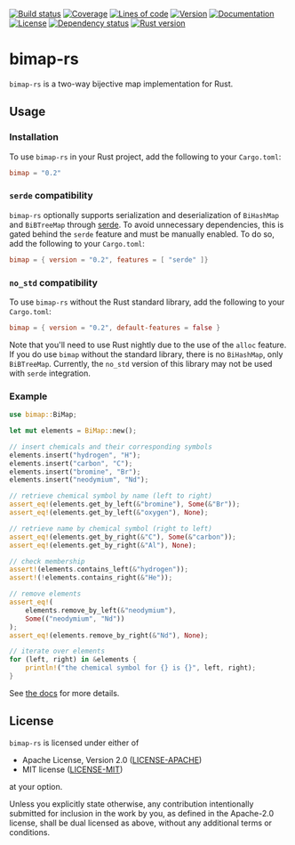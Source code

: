 [![Build status](https://img.shields.io/travis/com/billyrieger/bimap-rs.svg)](https://travis-ci.com/billyrieger/bimap-rs)
[![Coverage](https://img.shields.io/codecov/c/github/billyrieger/bimap-rs.svg)](https://codecov.io/gh/billyrieger/bimap-rs/branch/master)
[![Lines of code](https://tokei.rs/b1/github/billyrieger/bimap-rs)](https://github.com/Aaronepower/tokei)
[![Version](https://img.shields.io/crates/v/bimap.svg)](https://crates.io/crates/bimap)
[![Documentation](https://docs.rs/bimap/badge.svg)](https://docs.rs/bimap/)
[![License](https://img.shields.io/crates/l/bimap.svg)](https://github.com/billyrieger/bimap-rs/blob/master/LICENSE-MIT)
[![Dependency status](https://deps.rs/repo/github/billyrieger/bimap-rs/status.svg)](https://deps.rs/repo/github/billyrieger/bimap-rs)
[![Rust version](https://img.shields.io/badge/rust-stable-lightgrey.svg)](https://www.rust-lang.org/)

# bimap-rs

`bimap-rs` is a two-way bijective map implementation for Rust.

## Usage

### Installation

To use `bimap-rs` in your Rust project, add the following to your `Cargo.toml`:

```toml
bimap = "0.2"
```

### `serde` compatibility

`bimap-rs` optionally supports serialization and deserialization of `BiHashMap` and `BiBTreeMap`
through [serde](https://serde.rs). To avoid unnecessary dependencies, this is gated behind the
`serde` feature and must be manually enabled. To do so, add the following to your `Cargo.toml`:

```toml
bimap = { version = "0.2", features = [ "serde" ]} 
```

### `no_std` compatibility

To use `bimap-rs` without the Rust standard library, add the following to your `Cargo.toml`:

```toml
bimap = { version = "0.2", default-features = false }
```

Note that you'll need to use Rust nightly due to the use of the `alloc` feature.
If you do use `bimap` without the standard library, there is no `BiHashMap`, only `BiBTreeMap`.
Currently, the `no_std` version of this library may not be used with `serde` integration.

### Example

```rust
use bimap::BiMap;

let mut elements = BiMap::new();

// insert chemicals and their corresponding symbols
elements.insert("hydrogen", "H");
elements.insert("carbon", "C");
elements.insert("bromine", "Br");
elements.insert("neodymium", "Nd");

// retrieve chemical symbol by name (left to right)
assert_eq!(elements.get_by_left(&"bromine"), Some(&"Br"));
assert_eq!(elements.get_by_left(&"oxygen"), None);

// retrieve name by chemical symbol (right to left)
assert_eq!(elements.get_by_right(&"C"), Some(&"carbon"));
assert_eq!(elements.get_by_right(&"Al"), None);

// check membership
assert!(elements.contains_left(&"hydrogen"));
assert!(!elements.contains_right(&"He"));

// remove elements
assert_eq!(
    elements.remove_by_left(&"neodymium"),
    Some(("neodymium", "Nd"))
);
assert_eq!(elements.remove_by_right(&"Nd"), None);

// iterate over elements
for (left, right) in &elements {
    println!("the chemical symbol for {} is {}", left, right);
}
```

See [the docs](https://docs.rs/bimap/) for more details.

## License

`bimap-rs` is licensed under either of

 * Apache License, Version 2.0 ([LICENSE-APACHE](LICENSE-APACHE))
 * MIT license ([LICENSE-MIT](LICENSE-MIT))

at your option.

Unless you explicitly state otherwise, any contribution intentionally submitted for inclusion in the
work by you, as defined in the Apache-2.0 license, shall be dual licensed as above, without any
additional terms or conditions.

